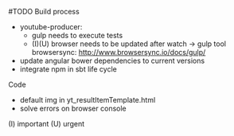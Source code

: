 #TODO
Build process
* youtube-producer:
    * gulp needs to execute tests
    * (I)(U) browser needs to be updated after watch -> gulp tool browsersync: http://www.browsersync.io/docs/gulp/
* update angular bower dependencies to current versions
* integrate npm in sbt life cycle
  
Code 
* default img in yt_resultItemTemplate.html
* solve errors on browser console

(I) important 
(U) urgent
